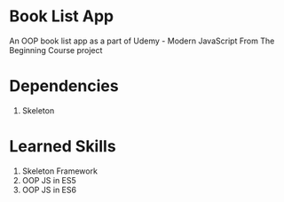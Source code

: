 # Book List App
An OOP book list app as a part of Udemy - Modern JavaScript From The Beginning Course project

# Dependencies
1. Skeleton

# Learned Skills
1. Skeleton Framework
2. OOP JS in ES5
3. OOP JS in ES6